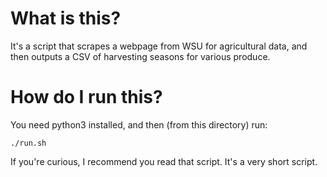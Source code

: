 
# What is this?

It's a script that scrapes a webpage from WSU for agricultural data, and then outputs a CSV of harvesting seasons for various produce.

# How do I run this?

You need python3 installed, and then (from this directory) run:

```
./run.sh
```

If you're curious, I recommend you read that script.
It's a very short script.

